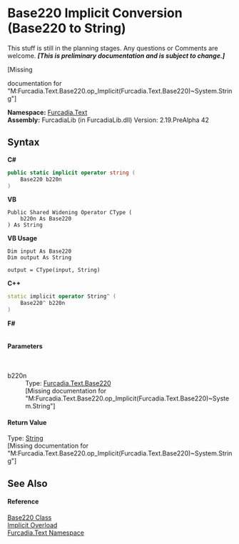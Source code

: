 # Base220&nbsp;Implicit Conversion (Base220 to String)
This stuff is still in the planning stages. Any questions or Comments are welcome. _**\[This is preliminary documentation and is subject to change.\]**_

\[Missing <summary> documentation for "M:Furcadia.Text.Base220.op_Implicit(Furcadia.Text.Base220)~System.String"\]

**Namespace:**&nbsp;<a href="N_Furcadia_Text">Furcadia.Text</a><br />**Assembly:**&nbsp;FurcadiaLib (in FurcadiaLib.dll) Version: 2.19.PreAlpha 42

## Syntax

**C#**<br />
``` C#
public static implicit operator string (
	Base220 b220n
)
```

**VB**<br />
``` VB
Public Shared Widening Operator CType ( 
	b220n As Base220
) As String
```

**VB Usage**<br />
``` VB Usage
Dim input As Base220
Dim output As String

output = CType(input, String)
```

**C++**<br />
``` C++
static implicit operator String^ (
	Base220^ b220n
)
```

**F#**<br />
``` F#

```


#### Parameters
&nbsp;<dl><dt>b220n</dt><dd>Type: <a href="T_Furcadia_Text_Base220">Furcadia.Text.Base220</a><br />\[Missing <param name="b220n"/> documentation for "M:Furcadia.Text.Base220.op_Implicit(Furcadia.Text.Base220)~System.String"\]</dd></dl>

#### Return Value
Type: <a href="http://msdn2.microsoft.com/en-us/library/s1wwdcbf" target="_blank">String</a><br />\[Missing <returns> documentation for "M:Furcadia.Text.Base220.op_Implicit(Furcadia.Text.Base220)~System.String"\]

## See Also


#### Reference
<a href="T_Furcadia_Text_Base220">Base220 Class</a><br /><a href="Overload_Furcadia_Text_Base220_op_Implicit">Implicit Overload</a><br /><a href="N_Furcadia_Text">Furcadia.Text Namespace</a><br />